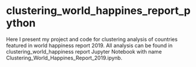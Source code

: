 # clustering_world_happines_report_python
Here I present my project and code for clustering analysis of countries featured in world happiness report 2019. All analysis can be found in clustering_world_happiness report Jupyter Notebook with name Clustering_World_Happines_Report_2019.ipynb.

